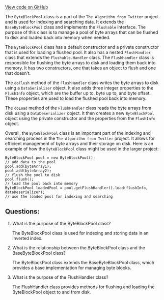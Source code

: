 [View code on GitHub](https://github.com/misbahsy/the-algorithm/src/java/com/twitter/search/core/earlybird/index/inverted/ByteBlockPool.java)

The `ByteBlockPool` class is a part of the `The Algorithm from Twitter` project and is used for indexing and searching data. It extends the `BaseByteBlockPool` class and implements the `Flushable` interface. The purpose of this class is to manage a pool of byte arrays that can be flushed to disk and loaded back into memory when needed. 

The `ByteBlockPool` class has a default constructor and a private constructor that is used for loading a flushed pool. It also has a nested `FlushHandler` class that extends the `Flushable.Handler` class. The `FlushHandler` class is responsible for flushing the byte arrays to disk and loading them back into memory. It has two constructors, one that takes an object to flush and one that doesn't. 

The `doFlush` method of the `FlushHandler` class writes the byte arrays to disk using a `DataSerializer` object. It also adds three integer properties to the `FlushInfo` object, which are the buffer up to, byte up to, and byte offset. These properties are used to load the flushed pool back into memory. 

The `doLoad` method of the `FlushHandler` class reads the byte arrays from disk using a `DataDeserializer` object. It then creates a new `ByteBlockPool` object using the private constructor and the properties from the `FlushInfo` object. 

Overall, the `ByteBlockPool` class is an important part of the indexing and searching process in the `The Algorithm from Twitter` project. It allows for efficient management of byte arrays and their storage on disk. Here is an example of how the `ByteBlockPool` class might be used in the larger project:

```
ByteBlockPool pool = new ByteBlockPool();
// add data to the pool
pool.add(byteArray1);
pool.add(byteArray2);
// flush the pool to disk
pool.flush();
// load the pool back into memory
ByteBlockPool loadedPool = pool.getFlushHandler().load(flushInfo, dataDeserializer);
// use the loaded pool for indexing and searching
```
## Questions: 
 1. What is the purpose of the ByteBlockPool class?
    
    The ByteBlockPool class is used for indexing and storing data in an inverted index.

2. What is the relationship between the ByteBlockPool class and the BaseByteBlockPool class?
    
    The ByteBlockPool class extends the BaseByteBlockPool class, which provides a base implementation for managing byte blocks.

3. What is the purpose of the FlushHandler class?
    
    The FlushHandler class provides methods for flushing and loading the ByteBlockPool object to and from disk.
